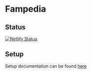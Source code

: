# Fampedia

## Status
[![Netlify Status](https://api.netlify.com/api/v1/badges/a72c4645-2ef7-4cce-ac81-732f691f1813/deploy-status)](https://app.netlify.com/sites/competent-cray-989081/deploys)

## Setup
Setup documentation can be found [here](Docs/Setup.md)